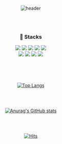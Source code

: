<!-- 헤더 -->
<br>
<p align="center">
  <img src="https://capsule-render.vercel.app/api?type=soft&color=C3E0D1&height=130&section=header&text=midanto's%20Github&fontSize=90" alt="header">
</p>

<br><br>

<!-- 기술스택 --> 
<div align=center><h3>🔨 Stacks </h3></div>

<div align=center> 
  <img src="https://img.shields.io/badge/java-007396?style=for-the-badge&logo=java&logoColor=white"> 
  <img src="https://img.shields.io/badge/springboot-6DB33F?style=for-the-badge&logo=springboot&logoColor=white">
  <img src="https://img.shields.io/badge/spring-6DB33F?style=for-the-badge&logo=spring&logoColor=white"> 
  <img src="https://img.shields.io/badge/oracle-F80000?style=for-the-badge&logo=oracle&logoColor=white"> 
  <img src="https://img.shields.io/badge/mariaDB-003545?style=for-the-badge&logo=mariaDB&logoColor=white"> 
  <br>
  <img src="https://img.shields.io/badge/javascript-F7DF1E?style=for-the-badge&logo=javascript&logoColor=black"> 
  <img src="https://img.shields.io/badge/React.js-61DAFB?style=for-the-badge&logo=react&logoColor=black">
  <img src="https://img.shields.io/badge/jquery-0769AD?style=for-the-badge&logo=jquery&logoColor=white">
  <img src="https://img.shields.io/badge/Sourcetree-0052CC?style=for-the-badge&logo=sourcetree&logoColor=white">
</div>

<br><br><br>

<!-- Most Used Languages -->
<p align="center">
  <a href="https://github.com/anuraghazra/github-readme-stats">
    <img src="https://github-readme-stats.vercel.app/api/top-langs/?username=midanto28&layout=compact&theme=graywhite" alt="Top Langs">
  </a>
</p>

<br><br>

<!-- 스테이터스 -->
<p align="center">
  <a href="https://github.com/anuraghazra/github-readme-stats">
    <img src="https://github-readme-stats.vercel.app/api?username=midanto28&show_icons=true&theme=graywhite" alt="Anurag's GitHub stats">
  </a>
</p>

<br><br>

<!-- 방문자 -->
<p align="center">
  <a href="https://hits.seeyoufarm.com">
    <img src="https://hits.seeyoufarm.com/api/count/incr/badge.svg?url=https%3A%2F%2Fgithub.com%2Fmidanto28&count_bg=%23AEAEAE&title_bg=%23666666&icon=&icon_color=%23F7FF00&title=hits&edge_flat=true" alt="Hits">
  </a>
</p>
